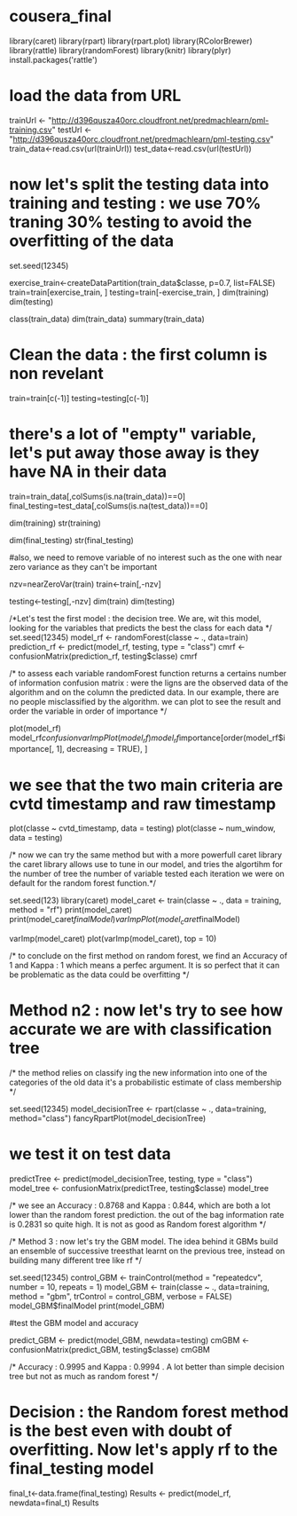 # cousera_final
library(caret)
library(rpart)
library(rpart.plot)
library(RColorBrewer)
library(rattle)
library(randomForest)
library(knitr)
library(plyr)
install.packages('rattle')

# load the data from URL

trainUrl <- "http://d396qusza40orc.cloudfront.net/predmachlearn/pml-training.csv"
testUrl <- "http://d396qusza40orc.cloudfront.net/predmachlearn/pml-testing.csv"
train_data<-read.csv(url(trainUrl))
test_data<-read.csv(url(testUrl))

# now let's split the testing data into training and testing : we use 70% traning 30% testing to avoid the overfitting of the data

set.seed(12345)

exercise_train<-createDataPartition(train_data$classe, p=0.7, list=FALSE)
train=train[exercise_train, ]
testing=train[-exercise_train, ]
dim(training)
dim(testing)

class(train_data)
dim(train_data)
summary(train_data)
# Clean the data : the first column is non revelant
train=train[c(-1)]
testing=testing[c(-1)]

  # there's a lot of "empty" variable, let's put away those away is they have NA in their data
train=train_data[,colSums(is.na(train_data))==0]
final_testing=test_data[,colSums(is.na(test_data))==0]








dim(training)
str(training)

dim(final_testing)
str(final_testing)

  #also, we need to remove variable of no interest such as the one with near zero variance as they can't be important

nzv=nearZeroVar(train)
train<-train[,-nzv]

testing<-testing[,-nzv]
dim(train)
dim(testing)


/*Let's test the first model : the decision tree. We are, wit this model, looking for the variables 
that predicts the best the class for each data
*/
set.seed(12345)
model_rf <- randomForest(classe ~ ., data=train)
prediction_rf <- predict(model_rf, testing, type = "class")
cmrf <- confusionMatrix(prediction_rf, testing$classe)
cmrf

/* to assess each variable randomForest function returns a certains number of information
confusion matrix : were the ligns are the observed data of the algorithm and on the column the predicted data. 
In our example, there are no people misclassified by the algorithm. 
we can plot to see the result and order the variable in order of importance */

plot(model_rf)
model_rf$confusion
varImpPlot(model_rf)
model_rf$importance[order(model_rf$importance[, 1], decreasing = TRUE), ]

# we see that the two main criteria are cvtd timestamp and raw timestamp

plot(classe ~ cvtd_timestamp, data = testing)
plot(classe ~ num_window, data = testing)



/* now we can try the same method but with a more powerfull caret library
the caret library allows use to tune in our model, and tries the algortihm for 
the number of tree
the number of variable tested each iteration
we were on default for the random forest function.*/



set.seed(123)
library(caret)
model_caret <- train(classe ~ ., data = training, method = "rf")
print(model_caret)
print(model_caret$finalModel)
varImpPlot(model_caret$finalModel)

varImp(model_caret)
plot(varImp(model_caret), top = 10)

/* to conclude on the first method on random forest, we find an Accuracy of 1 and Kappa : 1 which means a perfec argument. It is so perfect that it can be
problematic as the data could be overfitting */

# Method n2 : now let's try to see how accurate we are with classification tree
/*  the method relies on classify ing the new information into one of the categories of the old data 
it's a probabilistic estimate of class membership */

set.seed(12345)
model_decisionTree <- rpart(classe ~ ., data=training, method="class")
fancyRpartPlot(model_decisionTree)
# we test it on test data 

predictTree <- predict(model_decisionTree, testing, type = "class")
model_tree <- confusionMatrix(predictTree, testing$classe)
model_tree

/* we see an  Accuracy : 0.8768   and  Kappa : 0.844, which are both a lot lower than the random forest prediction. the out of the bag 
information rate is 0.2831 so quite high. It is not as good as Random forest algorithm */

/* Method 3 : now let's try the GBM model. The idea behind it 
GBMs build an ensemble of successive treesthat learnt on the previous tree, instead on building many different tree like rf */

set.seed(12345)
control_GBM <- trainControl(method = "repeatedcv", number = 10, repeats = 1)
model_GBM  <- train(classe ~ ., data=training, method = "gbm", trControl = control_GBM, verbose = FALSE)
model_GBM$finalModel
print(model_GBM)

  #test  the GBM model and accuracy

predict_GBM <- predict(model_GBM, newdata=testing)
cmGBM <- confusionMatrix(predict_GBM, testing$classe)
cmGBM

/*   Accuracy : 0.9995 and  Kappa : 0.9994 . A lot better than simple decision tree but not as much as random forest */

# Decision : the Random forest method is the best even with doubt of overfitting. Now let's apply rf to the final_testing model


final_t<-data.frame(final_testing)
Results <- predict(model_rf, newdata=final_t)
Results

